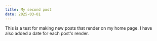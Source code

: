 ```yaml
---
title: My second post
date: 2025-03-01
---
```

This is a test for making new posts that render on my home page. I have also added a date for each post's render. 